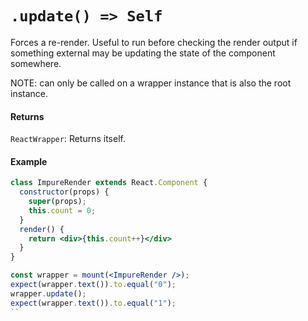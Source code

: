 # `.update() => Self`

Forces a re-render. Useful to run before checking the render output if something external
may be updating the state of the component somewhere.

NOTE: can only be called on a wrapper instance that is also the root instance.


#### Returns

`ReactWrapper`: Returns itself.



#### Example

```jsx
class ImpureRender extends React.Component {
  constructor(props) {
    super(props);
    this.count = 0;
  }
  render() {
    return <div>{this.count++}</div>
  }
}
```
```jsx
const wrapper = mount(<ImpureRender />);
expect(wrapper.text()).to.equal("0");
wrapper.update();
expect(wrapper.text()).to.equal("1");
``
